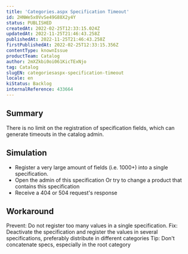 ```yaml
---
title: 'Categories.aspx Specification Timeout'
id: 2HNWe5x0VvSe49G88X2y4Y
status: PUBLISHED
createdAt: 2022-02-25T12:33:15.024Z
updatedAt: 2022-11-25T21:46:43.258Z
publishedAt: 2022-11-25T21:46:43.258Z
firstPublishedAt: 2022-02-25T12:33:15.356Z
contentType: knownIssue
productTeam: Catalog
author: 2mXZkbi0oi061KicTExNjo
tag: Catalog
slugEN: categoriesaspx-specification-timeout
locale: en
kiStatus: Backlog
internalReference: 433664
---
```


## Summary


There is no limit on the registration of specification fields, which can generate timeouts in the catalog admin.


## Simulation



- Register a very large amount of fields (i.e. 1000+) into a single specification.
- Open the admin of this specification Or try to change a product that contains this specification
- Receive a 404 or 504 request's response








## Workaround


Prevent: Do not register too many values in a single specification.
Fix: Deactivate the specification and register the values in several specifications, preferably distribute in different categories
Tip: Don't concatenate specs, especially in the root category

